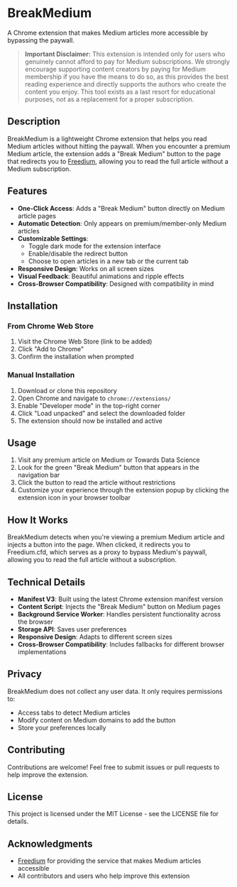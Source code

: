 # BreakMedium

A Chrome extension that makes Medium articles more accessible by bypassing the paywall.

> **Important Disclaimer:** This extension is intended only for users who genuinely cannot afford to pay for Medium subscriptions. We strongly encourage supporting content creators by paying for Medium membership if you have the means to do so, as this provides the best reading experience and directly supports the authors who create the content you enjoy. This tool exists as a last resort for educational purposes, not as a replacement for a proper subscription.

## Description

BreakMedium is a lightweight Chrome extension that helps you read Medium articles without hitting the paywall. When you encounter a premium Medium article, the extension adds a "Break Medium" button to the page that redirects you to [Freedium](https://freedium.cfd/), allowing you to read the full article without a Medium subscription.

## Features

- **One-Click Access**: Adds a "Break Medium" button directly on Medium article pages
- **Automatic Detection**: Only appears on premium/member-only Medium articles
- **Customizable Settings**:
  - Toggle dark mode for the extension interface
  - Enable/disable the redirect button
  - Choose to open articles in a new tab or the current tab
- **Responsive Design**: Works on all screen sizes
- **Visual Feedback**: Beautiful animations and ripple effects
- **Cross-Browser Compatibility**: Designed with compatibility in mind

## Installation

### From Chrome Web Store
1. Visit the Chrome Web Store (link to be added)
2. Click "Add to Chrome"
3. Confirm the installation when prompted

### Manual Installation
1. Download or clone this repository
2. Open Chrome and navigate to `chrome://extensions/`
3. Enable "Developer mode" in the top-right corner
4. Click "Load unpacked" and select the downloaded folder
5. The extension should now be installed and active

## Usage

1. Visit any premium article on Medium or Towards Data Science
2. Look for the green "Break Medium" button that appears in the navigation bar
3. Click the button to read the article without restrictions
4. Customize your experience through the extension popup by clicking the extension icon in your browser toolbar

## How It Works

BreakMedium detects when you're viewing a premium Medium article and injects a button into the page. When clicked, it redirects you to Freedium.cfd, which serves as a proxy to bypass Medium's paywall, allowing you to read the full article without a subscription.

## Technical Details

- **Manifest V3**: Built using the latest Chrome extension manifest version
- **Content Script**: Injects the "Break Medium" button on Medium pages
- **Background Service Worker**: Handles persistent functionality across the browser
- **Storage API**: Saves user preferences
- **Responsive Design**: Adapts to different screen sizes
- **Cross-Browser Compatibility**: Includes fallbacks for different browser implementations

## Privacy

BreakMedium does not collect any user data. It only requires permissions to:
- Access tabs to detect Medium articles
- Modify content on Medium domains to add the button
- Store your preferences locally

## Contributing

Contributions are welcome! Feel free to submit issues or pull requests to help improve the extension.

## License

This project is licensed under the MIT License - see the LICENSE file for details.

## Acknowledgments

- [Freedium](https://freedium.cfd/) for providing the service that makes Medium articles accessible
- All contributors and users who help improve this extension
